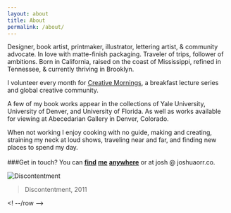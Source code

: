 ```yaml
---
layout: about
title: About
permalink: /about/
---
```


<div class="container mtb">
    <div class="row">
        <div class="col-lg-6">
            <img class="img-responsive" src="{{ "/assets/img/about.jpg" | prepend: site.baseurl }}" alt="">
        </div>
        <div class="col-lg-6">
            Designer, book artist, printmaker, illustrator, lettering artist, & community advocate. In love with matte-finish packaging. Traveler of trips, follower of ambitions. Born in California, raised on the coast of Mississippi, refined in Tennessee, & currently thriving in Brooklyn.

I volunteer every month for [Creative Mornings](http://www.creativemornings.com/), a breakfast lecture series and global creative community.

A few of my book works appear in the collections of Yale University, University of Denver, and University of Florida. As well as works available for viewing at Abecedarian Gallery in Denver, Colorado.<br>

When not working I enjoy cooking with no guide, making and creating, straining my neck at loud shows, traveling near and far, and finding new places to spend my day.
<br>
<br>
###Get in touch?
You can [**find**][0] [**me**][1] [**anywhere**][2] or at josh @ joshuaorr.co.

[0]: http://instagram.com/j0shuart
[1]: http://twitter.com/j0shuart
[2]: http://linkedin.com/in/j0shuart

![Discontentment](/uploads/IMG_6199.jpg)
>Discontentment, 2011
        </div>
    </div><! --/row -->
</div><! --/container -->
